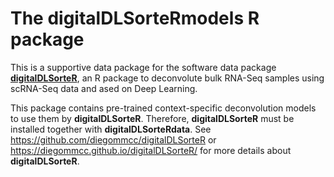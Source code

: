 # The **digitalDLSorteRmodels** R package

This is a supportive data package for the software data package [**digitalDLSorteR**](https://github.com/diegommcc/digitalDLSorteR), an R package to deconvolute bulk RNA-Seq samples using scRNA-Seq data and ased on Deep Learning. 

This package contains pre-trained context-specific deconvolution models to use them by **digitalDLSorteR**. Therefore, **digitalDLSorteR** must be installed together with **digitalDLSorteRdata**. See <https://github.com/diegommcc/digitalDLSorteR> or <https://diegommcc.github.io/digitalDLSorteR/> for more details about **digitalDLSorteR**.

